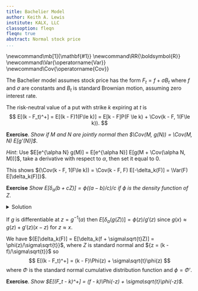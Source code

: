 ```yaml
---
title: Bachelier Model
author: Keith A. Lewis
institute: KALX, LLC
classoption: fleqn
fleqn: true
abstract: Normal stock price
...
```


\newcommand\mb[1]{\mathbf{#1}}
\newcommand\RR{\boldsymbol{R}}
\newcommand\Var{\operatorname{Var}}
\newcommand\Cov{\operatorname{Cov}}

The Bachelier model assumes stock price has the form $F_t = f + \sigma B_t$
where $f$ and $\sigma$ are constants and $B_t$ is standard Brownian motion,
assuming zero interest rate.

The risk-neutral value of a put with strike $k$ expiring at $t$ is 
$$
E[(k - F_t)^+] = E[(k - F)1(F\le k)] = E[k - F]P(F \le k) + \Cov(k - F, 1(F\le k)).
$$

__Exercise__. _Show if $M$ and $N$ are jointly normal then $\Cov(M, g(N)) = \Cov(M, N) E[g'(N)]$_.

_Hint_: Use $E[e^{\alpha N} g(M)] = E[e^{\alpha N}] E[g(M + \Cov(\alpha N, M))]$,
take a derivative with respect to $\alpha$, then set it equal to 0.

This shows ${\Cov(k - F, 1(F\le k)) = \Cov(k - F, F) E[-\delta_k(F)]
= \Var(F) E[\delta_k(F)]}$.

__Exercise__ _Show $E[\delta_a(b + cZ)] = \phi((a - b)/c)/c$ if $\phi$ is the density function of $Z$_.

<details><summary>Solution</summary>
If $d_a(x) = 1/h$ for $a < x \le a + h$ and 0 otherwise
then ${E[\delta_a(b + cZ)] = \lim_{h\to 0} E[d_a(b + c Z)].}$ 
Using $y = (b + cz)/c = b/c + z$ we have 
$$
\begin{aligned}
E[d_a(b + c Z)] &= (1/h)\int_a^{a+h} (b + cz)\phi(z)\,dz \\
	&= (1/h)\int_{b/c + a}^{b/c + a + h} cy\phi(y - b/c)\,dy \\
\end{aligned}
$$
</details>

If $g$ is differentiable at $z = g^{-1}(a)$ then ${E[\delta_a(g(Z))] = \phi(z)/g'(z)}$
since ${g(x) \approx g(z) + g'(z)(x - z)}$ for ${z\approx x}$.

We have ${E[\delta_k(F)] = E[\delta_k(f + \sigma\sqrt{t}Z)] = \phi(z)/\sigma\sqrt{t}}$,
where $Z$ is standard normal and ${z = (k - f)/\sigma\sqrt{t}}$ so
$$
E[(k - F_t)^+] = (k - F)\Phi(z) + \sigma\sqrt{t}\phi(z)
$$
where $\Phi$ is the standard normal cumulative distribution function and $\phi = \Phi'$.

__Exercise__. _Show $E[(F_t - k)^+] = (f - k)\Phi(-z) + \sigma\sqrt{t}\phi(-z)$_.
